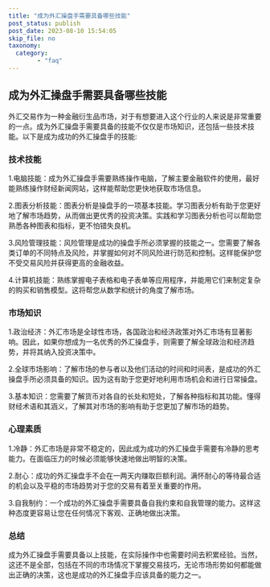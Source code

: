 ```yaml
---
title: "成为外汇操盘手需要具备哪些技能"
post_status: publish
post_date: 2023-08-10 15:54:05
skip_file: no
taxonomy:
  category:
        - "faq"
---
```


## 成为外汇操盘手需要具备哪些技能

外汇交易作为一种金融衍生品市场，对于有想要进入这个行业的人来说是非常重要的一点。成为外汇操盘手需要具备的技能不仅仅是市场知识，还包括一些技术技能。以下是成为成功的外汇操盘手的技能:

### 技术技能

1.电脑技能：成为外汇操盘手需要熟练操作电脑，了解主要金融软件的使用，最好能熟练操作财经新闻网站，这样能帮助您更快地获取市场信息。

2.图表分析技能：图表分析是操盘手的一项基本技能。学习图表分析有助于您更好地了解市场趋势，从而做出更优秀的投资决策。实践和学习图表分析也可以帮助您熟悉各种图表和指标，更不怕错失良机。

3.风险管理技能：风险管理是成功的操盘手所必须掌握的技能之一。您需要了解各类订单的不同特点及风险，并掌握如何对不同风险进行防范和控制。这样能保护您不受交易风险并获得更高的金融收益。

4.计算机技能：熟练掌握电子表格和电子表单等应用程序，并能用它们来制定复杂的购买和销售模型。这将帮您从数学和统计的角度了解市场。

### 市场知识

1.政治经济：外汇市场是全球性市场，各国政治和经济政策对外汇市场有显著影响。因此，如果你想成为一名优秀的外汇操盘手，则需要了解全球政治和经济趋势，并将其纳入投资决策中。

2.全球市场影响：了解市场的参与者以及他们活动的时间和时间表，是成功的外汇操盘手所必须具备的知识。因为这有助于您更好地利用市场机会和进行日常操盘。

3.基本知识：您需要了解货币对各自的长处和短处，了解各种指标和其功能。懂得财经术语和其涵义，了解其对市场的影响有助于您更加了解市场的趋势。

### 心理素质

1.冷静：外汇市场是非常不稳定的，因此成为成功的外汇操盘手需要有冷静的思考能力。在面临压力的时候必须能够快速地做出明智的决策。

2.耐心：成功的外汇操盘手不会在一两天内赚取巨额利润。满怀耐心的等待最合适的机会以及平稳的市场趋势对于您的交易有着至关重要的作用。

3.自我制约：一个成功的外汇操盘手需要具备自我约束和自我管理的能力。这样这种态度更容易让您在任何情况下客观、正确地做出决策。

### 总结

成为外汇操盘手需要具备以上技能，在实际操作中也需要时间去积累经验。当然，这还不是全部，包括在不同的市场情况下掌握交易技巧，无论市场形势如何都能做出正确的决策，这也是成功的外汇操盘手应该具备的能力之一。
